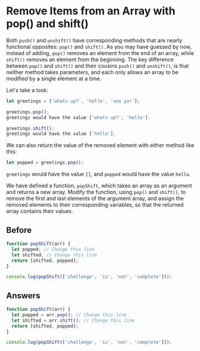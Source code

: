 # Remove Items from an Array with pop() and shift()
Both `push()` and `unshift()` have corresponding methods that are nearly functional opposites: `pop()` and `shift()`. 
As you may have guessed by now, instead of adding, `pop()` removes an element from the end of an array, while `shift()` removes an element from the beginning. 
The key difference between `pop()` and `shift()` and their cousins `push()` and `unshift()`, is that neither method takes parameters, 
and each only allows an array to be modified by a single element at a time.

Let's take a look:
```javascript
let greetings = ['whats up?', 'hello', 'see ya!'];

greetings.pop();
greetings would have the value ['whats up?', 'hello'].

greetings.shift();
greetings would have the value ['hello'].
```
We can also return the value of the removed element with either method like this:
```javascript
let popped = greetings.pop();
```
`greetings` would have the value `[]`, and `popped` would have the value `hello`.

We have defined a function, `popShift`, which takes an array as an argument and returns a new array. 
Modify the function, using `pop()` and `shift()`, to remove the first and last elements of the argument array, 
and assign the removed elements to their corresponding variables, so that the returned array contains their values.

## Before
```javascript
function popShift(arr) {
  let popped; // Change this line
  let shifted; // Change this line
  return [shifted, popped];
}

console.log(popShift(['challenge', 'is', 'not', 'complete']));
```
## Answers
```javascript
function popShift(arr) {
  let popped = arr.pop(); // Change this line
  let shifted = arr.shift(); // Change this line
  return [shifted, popped];
}

console.log(popShift(['challenge', 'is', 'not', 'complete']));
```
